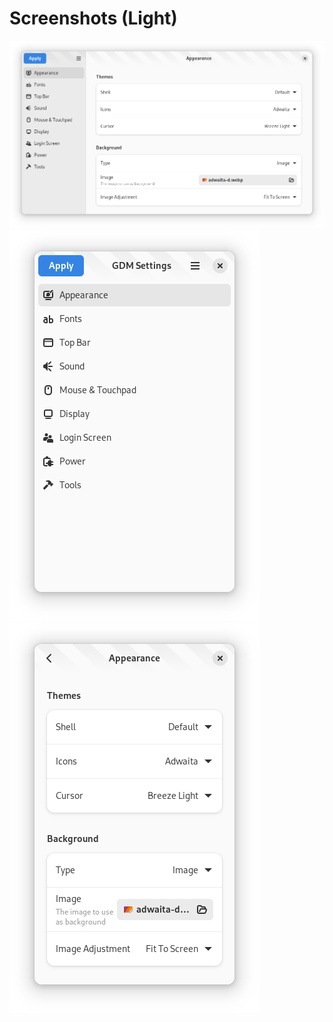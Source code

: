 # Screenshots (Light)

![Default Wide Window](default.png)
![Sidebar Tall Window](tall-sidebar.png)
![Content Tall Window](tall-content.png)
